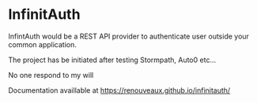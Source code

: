 # InfinitAuth

InfintAuth would be a REST API provider to authenticate user outside your common application.

The project has be initiated after testing Stormpath, Auto0 etc... 

No one respond to my will

Documentation availlable at https://renouveaux.github.io/infinitauth/